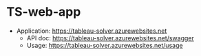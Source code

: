 # TS-web-app

- Application: https://tableau-solver.azurewebsites.net
    - API doc: https://tableau-solver.azurewebsites.net/swagger
    - Usage: https://tableau-solver.azurewebsites.net/usage